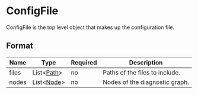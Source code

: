 # ConfigFile

ConfigFile is the top level object that makes up the configuration file.

## Format

| Name  | Type                    | Required | Description                    |
| ----- | ----------------------- | -------- | ------------------------------ |
| files | List<[Path](./path.md)> | no       | Paths of the files to include. |
| nodes | List<[Node](./node.md)> | no       | Nodes of the diagnostic graph. |
